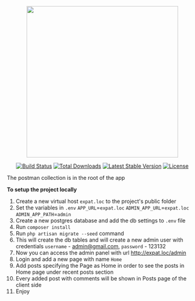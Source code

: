<p align="center"><a href="https://laravel.com" target="_blank"><img src="https://raw.githubusercontent.com/laravel/art/master/logo-lockup/5%20SVG/2%20CMYK/1%20Full%20Color/laravel-logolockup-cmyk-red.svg" width="400"></a></p>

<p align="center">
<a href="https://travis-ci.org/laravel/framework"><img src="https://travis-ci.org/laravel/framework.svg" alt="Build Status"></a>
<a href="https://packagist.org/packages/laravel/framework"><img src="https://img.shields.io/packagist/dt/laravel/framework" alt="Total Downloads"></a>
<a href="https://packagist.org/packages/laravel/framework"><img src="https://img.shields.io/packagist/v/laravel/framework" alt="Latest Stable Version"></a>
<a href="https://packagist.org/packages/laravel/framework"><img src="https://img.shields.io/packagist/l/laravel/framework" alt="License"></a>
</p>
The postman collection is in the root of the app

<b>To setup the project locally</b>

1. Create a new virtual host `expat.loc` to the project's public folder
2. Set the variables in `.env`
   `APP_URL`=`expat.loc`
   `ADMIN_APP_URL`=`expat.loc`
   `ADMIN_APP_PATH`=`admin`
3. Create a new postgres database and add the db settings to `.env` file
4. Run `composer install`
5. Run `php artisan migrate --seed` command
6. This will create the db tables and will create a new admin user with credentials
`username` - admin@gmail.com, `password` - 123132
7. Now you can access the admin panel with url http://expat.loc/admin
8. Login and add a new page with name `Home`
9. Add posts specifying the Page as Home in order to see the posts in Home page under recent posts section
10. Every added post with comments will be shown in Posts page of the client side
11. Enjoy

